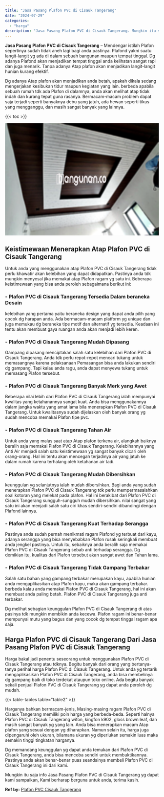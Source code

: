 ```yaml
---
title: "Jasa Pasang Plafon PVC di Cisauk Tangerang"
date: "2024-07-29"
categories: 
  - "harga"
description: "Jasa Pasang Plafon PVC di Cisauk Tangerang. Mungkin itu saja info Jasa Pasang Plafon PVC di Cisauk Tangerang yg dapat kami sampaikan, Kami berharap berguna u..."
---
```


**Jasa Pasang Plafon PVC di Cisauk Tangerang** – Mendengar istilah Plafon sepertinya sudah tidak aneh lagi bagi anda pastinya. Plafond yakni suatu langit-langit yg ada di dalam sebuah bangunan maupun tempat tinggal. Dg adanya Plafond akan menjadikan tempat tinggal anda kelihatan sangat rapi dan juga menarik. Tanpa adanya Atap plafon akan menjadikan langit-langit hunian kurang efektif.

Dg adanya Atap plafon akan menjadikan anda betah, apakah dikala sedang mengerjakan kesibukan tidur maupun kegiatan yang lain. berbeda apabila sebuah rumah tdk ada Plafon di dalamnya, anda akan melihat atap tidak indah dan kurang tepat guna rasanya. Bermacam-macam problem dapat saja terjadi seperti banyaknya debu yang jatuh, ada hewan seperti tikus yang mengganggu, dan masih sangat banyak yang lainnya.

{{< toc >}}

![Jasa Pasang Plafon PVC di Cisauk Tangerang](/images/flafond-pvc-murah05.png)

## Keistimewaan Menerapkan Atap Plafon PVC di Cisauk Tangerang

Untuk anda yang menggunakan atap Plafon PVC di Cisauk Tangerang tidak perlu khawatir akan kelebihan yang dapat didapatkan. Pastinya anda tdk mungkin menyesal jika memakai atap Plafon ragam yg satu ini. Beberapa keistimewaan yang bisa anda peroleh sebagaimana berikut ini:

### \- Plafon PVC di Cisauk Tangerang Tersedia Dalam beraneka Desain

kelebihan yang pertama yaitu beraneka design yang dapat anda pilih yang cocok dg harapan anda. Ada bermacam-macam platform yg unique dan juga memukau dg beraneka tipe motif dan alternatif yg tersedia. Keadaan ini tentu akan membuat gaya ruangan anda akan menjadi lebih keren.

### \- Plafon PVC di Cisauk Tangerang Mudah Dipasang

Gampang dipasang menciptakan salah satu kelebihan dari Plafon PVC di Cisauk Tangerang. Anda tdk perlu repot-repot mencari tukang untuk memasangnya karena pelaksanaan Pemasangan bisa anda lakukan sendiri dg gampang. Tapi kalau anda ragu, anda dapat menyewa tukang untuk memasang Plafon tersebut.

### \- Plafon PVC di Cisauk Tangerang Banyak Merk yang Awet

Beberapa nilai lebih dari Plafon PVC di Cisauk Tangerang ialah mempunyai kwalitas yang ketahanannya sangat kuat. Anda bisa menggunakannya dalam jangka waktu yang amat lama bila menerapkan Plafon PVC di Cisauk Tangerang. Untuk kwalitasnya sudah dijelaskan oleh banyak orang yg sudah mencoba memakai Plafon tipe pvc.

### \- Plafon PVC di Cisauk Tangerang Tahan Air

Untuk anda yang malas saat atap Atap plafon terkena air, alangkah baiknya beralih saja memakai Plafon PVC di Cisauk Tangerang. Kelebihannya yang Anti Air menjadi salah satu keistimewaan yg sangat banyak dicari oleh orang-orang. Hal ini tentu akan mencegah terjadinya air yang jatuh ke dalam rumah karena terhalang oleh ketahanan air tadi.

### \- Plafon PVC di Cisauk Tangerang Mudah Dibersihkan

keunggulan yg selanjutnya ialah mudah dibersihkan. Bagi anda yang sudah menerapkan Plafon PVC di Cisauk Tangerang tdk perlu mempermasalahkan soal kotoran yang melekat pada plafon. Hal ini berakibat dari Plafon PVC di Cisauk Tangerang sungguh-sungguh mudah dibersihkan. nilai sangat yang satu ini akan menjadi salah satu ciri khas sendiri-sendiri dibandingi dengan Plafond lainnya.

### \- Plafon PVC di Cisauk Tangerang Kuat Terhadap Serangga

Pastinya anda sudah pernah menikmati ragam Plafond yg terbuat dari kayu, adanya serangga yang bisa menyebabkan Plafon rusak seringkali membuat anda jengkel pastinya. Untuk itu, sebaiknya anda beralih saja memakai Plafon PVC di Cisauk Tangerang sebab anti terhadap serangga. Dg demikian itu, kualitas dari Plafon tersebut akan sangat awet dan Tahan lama.

### \- Plafon PVC di Cisauk Tangerang Tidak Gampang Terbakar

Salah satu bahan yang gampang terbakar merupakan kayu, apabila hunian anda mengaplikasikan atap Plafon kayu, maka akan gampang terbakar. berbeda kalau anda memakai Plafon PVC di Cisauk Tangerang, hal ini akan membuat anda paling betah. Plafon PVC di Cisauk Tangerang juga anti terbakar.

Dg melihat sebagian keunggulan Plafon PVC di Cisauk Tangerang di atas pasinya tdk mungkin membikin anda kecewa. Plafon ragam ini benar-benar mempunyai mutu yang bagus dan yang cocok dg tempat tinggal ragam apa saja.

## Harga Plafon PVC di Cisauk Tangerang Dari Jasa Pasang Plafon PVC di Cisauk Tangerang

Harga bakal jadi penentu seseorang untuk menggunakan Plafon PVC di Cisauk Tangerang atau tdknya. Begitu banyak dari orang yang bertanya-tanya perihal harga Plafon PVC di Cisauk Tangerang. Untuk anda yg tertarik mengaplikasikan Plafon PVC di Cisauk Tangerang, anda bisa membelinya dg gampang baik di toko terdekat ataupun toko online. Ada begitu banyak sekali penjual Plafon PVC di Cisauk Tangerang yg dapat anda peroleh dg mudah.

{{< table-tables table="table2" >}}

Harganya bahkan bermacam-jenis, Masing-masing ragam Plafon PVC di Cisauk Tangerang memiliki poin harga yang berbeda-beda. Seperti halnya Plafon PVC di Cisauk Tangerang wifon, kingfon k902, gloss brown leaf, dan masih sangat banyak yg yang lain. Anda bisa menerapkan macam Atap plafon yang sesuai dengan yg diharapkan. Namun selain itu, harga juga dipengaruhi oleh ukuran, bilamana ukuran yg diperlukan semakin luas maka semakin tinggi tingkatan harganya.

Dg memandang keunggulan yg dapat anda temukan dari Plafon PVC di Cisauk Tangerang, anda bisa mencoba sendiri untuk membuktikannya. Pastinya anda akan benar-benar puas seandainya membeli Plafon PVC di Cisauk Tangerang ini dari kami.

Mungkin itu saja info Jasa Pasang Plafon PVC di Cisauk Tangerang yg dapat kami sampaikan, Kami berharap berguna untuk anda, terima kasih.

**Ref by:** [Plafon PVC Cisauk Tangerang](https://id.wikipedia.org/wiki/Plafon)
